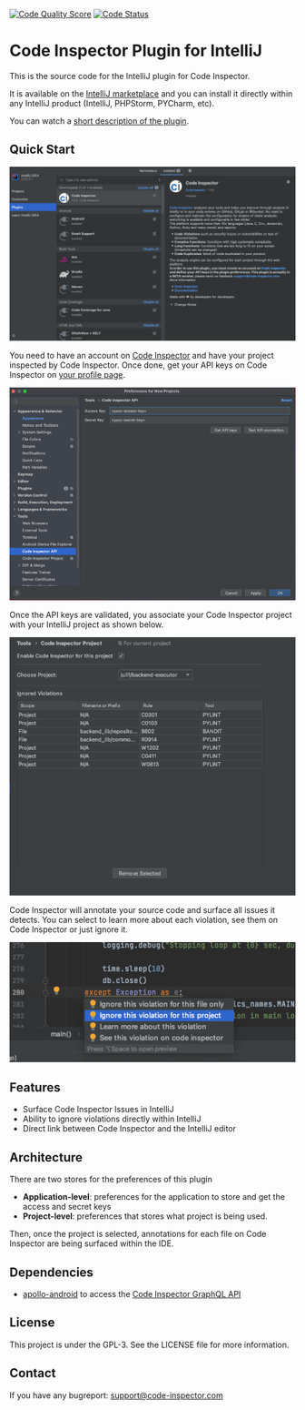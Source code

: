 [![Code Quality Score](https://www.code-inspector.com/project/20239/score/svg)](https://frontend.code-inspector.com/public/project/20239/intellij-plugin/dashboard)
[![Code Status](https://www.code-inspector.com/project/20239/status/svg)](https://frontend.code-inspector.com/public/project/20239/intellij-plugin/dashboard)

# Code Inspector Plugin for IntelliJ

This is the source code for the IntelliJ plugin for Code Inspector.

It is available on the [IntelliJ marketplace](https://plugins.jetbrains.com/plugin/16341-code-inspector) 
and you can install it directly within any IntelliJ product (IntelliJ, PHPStorm, PYCharm, etc).

You can watch a [short description of the plugin](https://www.youtube.com/watch?v=ecGhMpynHXQ).


## Quick Start

![Code Inspector IntelliJ plugin](src/main/resources/imgs/plugin-description.png "Code Inspector PlugIn")

You need to have an account on [Code Inspector](https://www.code-inspector.com) and have your project
inspected by Code Inspector. Once done, get your API keys on Code Inspector on 
[your profile page](https://frontend.code-inspector.com/account/profile). 


![API keys configuration](src/main/resources/imgs/api-keys.png)

Once the API keys are validated, you associate your Code Inspector project with your IntelliJ project as shown
below.

![Project Configuration](src/main/resources/imgs/project-preferences.png)

Code Inspector will annotate your source code and surface all issues it detects. You can select to learn more
about each violation, see them on Code Inspector or just ignore it.

![Action Available](src/main/resources/imgs/actions-available.png)


## Features

 * Surface Code Inspector Issues in IntelliJ
 * Ability to ignore violations directly within IntelliJ
 * Direct link between Code Inspector and the IntelliJ editor

## Architecture

There are two stores for the preferences of this plugin

 * **Application-level**: preferences for the application to store and get the access and secret keys
 * **Project-level**: preferences that stores what project is being used.

Then, once the project is selected, annotations for each file on Code Inspector
are being surfaced within the IDE.

## Dependencies

 * [apollo-android](https://github.com/apollographql/apollo-android) 
   to access the [Code Inspector GraphQL API](https://doc.code-inspector.com/docs/api/)

## License

This project is under the GPL-3. See the LICENSE file for more information.

## Contact

If you have any bugreport: support@code-inspector.com
